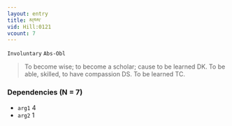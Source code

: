 ```yaml
---
layout: entry
title: མཁས་
vid: Hill:0121
vcount: 7
---
```

`Involuntary` `Abs-Obl`
> To become wise; to become a scholar; cause to be learned DK\.
 To be able, skilled, to have compassion DS\.
 To be learned TC\.

### Dependencies (N = 7)
* `arg1` 4
* `arg2` 1



